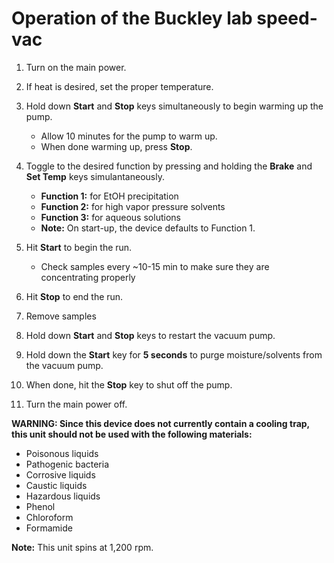 # Operation of the Buckley lab speed-vac

1. Turn on the main power.
1. If heat is desired, set the proper temperature.
1. Hold down __Start__ and __Stop__ keys simultaneously to begin warming up the pump.
	* Allow 10 minutes for the pump to warm up.
	* When done warming up, press __Stop__.
1. Toggle to the desired function by pressing and holding the __Brake__ and __Set Temp__
keys simulantaneously.
	* __Function 1:__ for EtOH precipitation
	* __Function 2:__ for high vapor pressure solvents
	* __Function 3:__ for aqueous solutions
	* __Note:__ On start-up, the device defaults to Function 1.

1. Hit __Start__ to begin the run.
	* Check samples every ~10-15 min to make sure they are concentrating properly
1. Hit __Stop__ to end the run.
1. Remove samples
1. Hold down __Start__ and __Stop__ keys to restart the vacuum pump.
1. Hold down the __Start__ key for __5 seconds__ to purge moisture/solvents from
the vacuum pump.
1. When done, hit the __Stop__ key to shut off the pump.
1. Turn the main power off.

__WARNING: Since this device does not currently contain a cooling trap, this unit
should not be used with the following materials:__

* Poisonous liquids
* Pathogenic bacteria
* Corrosive liquids
* Caustic liquids
* Hazardous liquids
* Phenol
* Chloroform
* Formamide

__Note:__ This unit spins at 1,200 rpm. 